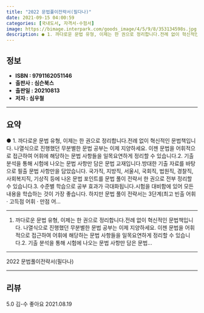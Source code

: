 ```yaml
---
title: "2022 문법풀이전략서(필다나)"
date: 2021-09-15 04:00:59
categories: [국내도서, 자격서-수험서]
image: https://bimage.interpark.com/goods_image/4/5/9/8/353134598s.jpg
description: ● 1. 까다로운 문법 유형, 이제는 한 권으로 정리합니다.전례 없이 혁신적인 문법책입니다. 나열식으로 진행했던 무분별한 문법 공부는 이제 지양하세요. 이젠 문법을 어휘적으로 접근하여 어휘에 해당하는 문법 사항들을 일목요연하게 정리할 수 있습니다.2. 기출 분석을 통해 시험에 나오는
---
```


## **정보**

- **ISBN : 9791162051146**
- **출판사 : 심슨북스**
- **출판일 : 20210813**
- **저자 : 심우철**

------



## **요약**

●  1. 까다로운 문법 유형, 이제는 한 권으로 정리합니다.전례 없이 혁신적인 문법책입니다. 나열식으로 진행했던 무분별한 문법 공부는 이제 지양하세요. 이젠 문법을 어휘적으로 접근하여 어휘에 해당하는 문법 사항들을 일목요연하게 정리할 수 있습니다.2. 기출 분석을 통해 시험에 나오는 문법 사항만 담은 문법 교재입니다.방대한 기출 자료를 바탕으로 필출 문법 사항만을 담았습니다. 국가직, 지방직, 서울시, 국회직, 법원직, 경찰직, 사회복지직, 기상직 등에 나온 문법 포인트를 문법 풀이 전략서 한 권으로 전부 정리할 수 있습니다.3. 수준별 학습으로 공부 효과가 극대화됩니다.시험을 대비함에 있어 모든 내용을 학습하는 것이 가장 좋습니다. 하지만 문법 풀이 전략서는 3단계(최고 빈출 어휘 · 고득점 어휘 · 만점 어...

------

1. 까다로운 문법 유형, 이제는 한 권으로 정리합니다.전례 없이 혁신적인 문법책입니다. 나열식으로 진행했던 무분별한 문법 공부는 이제 지양하세요. 이젠 문법을 어휘적으로 접근하여 어휘에 해당하는 문법 사항들을 일목요연하게 정리할 수 있습니다.2. 기출 분석을 통해 시험에 나오는 문법 사항만 담은 문법... 

------


2022 문법풀이전략서(필다나) 

------


## **리뷰** 

5.0 김-수 좋아요 2021.08.19 <br/>